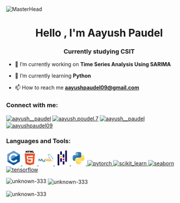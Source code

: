 ![MasterHead](https://images-wixmp-ed30a86b8c4ca887773594c2.wixmp.com/f/fab58f18-7ecf-4a85-8f94-3ba339c03731/d6kn20d-563db651-0635-4be2-90dd-fb63f884262c.gif?token=eyJ0eXAiOiJKV1QiLCJhbGciOiJIUzI1NiJ9.eyJzdWIiOiJ1cm46YXBwOjdlMGQxODg5ODIyNjQzNzNhNWYwZDQxNWVhMGQyNmUwIiwiaXNzIjoidXJuOmFwcDo3ZTBkMTg4OTgyMjY0MzczYTVmMGQ0MTVlYTBkMjZlMCIsIm9iaiI6W1t7InBhdGgiOiJcL2ZcL2ZhYjU4ZjE4LTdlY2YtNGE4NS04Zjk0LTNiYTMzOWMwMzczMVwvZDZrbjIwZC01NjNkYjY1MS0wNjM1LTRiZTItOTBkZC1mYjYzZjg4NDI2MmMuZ2lmIn1dXSwiYXVkIjpbInVybjpzZXJ2aWNlOmZpbGUuZG93bmxvYWQiXX0.-FmqdNWtgF5T6IkJZ0zfsiRPlvwnY5QJ8sU-OdEnly4)
<h1 align="center">Hello , I'm Aayush Paudel</h1>
<h3 align="center">Currently studying CSIT</h3>


- 🔭 I’m currently working on **Time Series Analysis Using SARIMA**

- 🌱 I’m currently learning **Python**

- 📫 How to reach me **aayushpaudel09@gmail.com**

<h3 align="left">Connect with me:</h3>
<p align="left">
<a href="https://twitter.com/aayush__paudel" target="blank"><img align="center" src="https://raw.githubusercontent.com/rahuldkjain/github-profile-readme-generator/master/src/images/icons/Social/twitter.svg" alt="aayush__paudel" height="30" width="40" /></a>
<a href="https://fb.com/aayush.poudel.7" target="blank"><img align="center" src="https://raw.githubusercontent.com/rahuldkjain/github-profile-readme-generator/master/src/images/icons/Social/facebook.svg" alt="aayush.poudel.7" height="30" width="40" /></a>
<a href="https://instagram.com/aayush__paudel" target="blank"><img align="center" src="https://raw.githubusercontent.com/rahuldkjain/github-profile-readme-generator/master/src/images/icons/Social/instagram.svg" alt="aayush__paudel" height="30" width="40" /></a>
<a href="https://www.hackerrank.com/aayushpaudel09" target="blank"><img align="center" src="https://raw.githubusercontent.com/rahuldkjain/github-profile-readme-generator/master/src/images/icons/Social/hackerrank.svg" alt="aayushpaudel09" height="30" width="40" /></a>
</p>

<h3 align="left">Languages and Tools:</h3>
<p align="left"> <a href="https://www.cprogramming.com/" target="_blank" rel="noreferrer"> <img src="https://raw.githubusercontent.com/devicons/devicon/master/icons/c/c-original.svg" alt="c" width="40" height="40"/> </a> <a href="https://www.w3.org/html/" target="_blank" rel="noreferrer"> <img src="https://raw.githubusercontent.com/devicons/devicon/master/icons/html5/html5-original-wordmark.svg" alt="html5" width="40" height="40"/> </a> <a href="https://www.mysql.com/" target="_blank" rel="noreferrer"> <img src="https://raw.githubusercontent.com/devicons/devicon/master/icons/mysql/mysql-original-wordmark.svg" alt="mysql" width="40" height="40"/> </a> <a href="https://pandas.pydata.org/" target="_blank" rel="noreferrer"> <img src="https://raw.githubusercontent.com/devicons/devicon/2ae2a900d2f041da66e950e4d48052658d850630/icons/pandas/pandas-original.svg" alt="pandas" width="40" height="40"/> </a> <a href="https://www.python.org" target="_blank" rel="noreferrer"> <img src="https://raw.githubusercontent.com/devicons/devicon/master/icons/python/python-original.svg" alt="python" width="40" height="40"/> </a> <a href="https://pytorch.org/" target="_blank" rel="noreferrer"> <img src="https://www.vectorlogo.zone/logos/pytorch/pytorch-icon.svg" alt="pytorch" width="40" height="40"/> </a> <a href="https://scikit-learn.org/" target="_blank" rel="noreferrer"> <img src="https://upload.wikimedia.org/wikipedia/commons/0/05/Scikit_learn_logo_small.svg" alt="scikit_learn" width="40" height="40"/> </a> <a href="https://seaborn.pydata.org/" target="_blank" rel="noreferrer"> <img src="https://seaborn.pydata.org/_images/logo-mark-lightbg.svg" alt="seaborn" width="40" height="40"/> </a> <a href="https://www.tensorflow.org" target="_blank" rel="noreferrer"> <img src="https://www.vectorlogo.zone/logos/tensorflow/tensorflow-icon.svg" alt="tensorflow" width="40" height="40"/> </a> </p>

<p><img align="left" src="https://github-readme-stats.vercel.app/api/top-langs?username=unknown-333&show_icons=true&theme=dark&hide_border=true&locale=en&layout=compact" alt="unknown-333" /></p>

<p>&nbsp;<img align="center" src="https://github-readme-stats.vercel.app/api?username=unknown-333&show_icons=true&theme=dark&hide_border=true&locale=en" alt="unknown-333" /></p>

<p><img align="center" src="https://github-readme-streak-stats.herokuapp.com/?user=unknown-333&theme=dark" alt="unknown-333" /></p>

